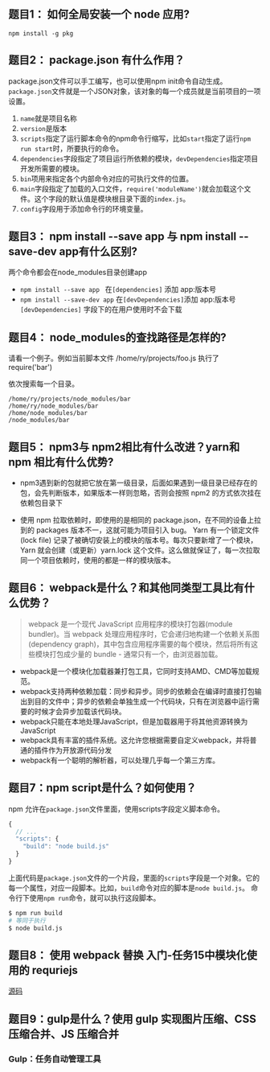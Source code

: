 ## 题目1： 如何全局安装一个 node 应用?

```
npm install -g pkg
```

## 题目2： package.json 有什么作用？

package.json文件可以手工编写，也可以使用npm init命令自动生成。
`package.json`文件就是一个JSON对象，该对象的每一个成员就是当前项目的一项设置。

1. `name`就是项目名称
2. `version`是版本
3. `scripts`指定了运行脚本命令的npm命令行缩写，比如`start`指定了运行`npm run start`时，所要执行的命令。
4. `dependencies`字段指定了项目运行所依赖的模块，`devDependencies`指定项目开发所需要的模块。
5. `bin`项用来指定各个内部命令对应的可执行文件的位置。
6. `main`字段指定了加载的入口文件，`require('moduleName')`就会加载这个文件。这个字段的默认值是模块根目录下面的`index.js`。
7. `config`字段用于添加命令行的环境变量。

## 题目3： npm install --save app 与 npm install --save-dev app有什么区别?

两个命令都会在node_modules目录创建app

- `npm install --save app ` 在`[dependencies]` 添加 app:版本号 
- `npm install --save-dev app` 在`[devDependencies]`添加 app:版本号 
`[devDependencies]` 字段下的在用户使用时不会下载

## 题目4： node_modules的查找路径是怎样的?

请看一个例子。例如当前脚本文件 /home/ry/projects/foo.js 执行了 require('bar') 

依次搜索每一个目录。
```
/home/ry/projects/node_modules/bar
/home/ry/node_modules/bar
/home/node_modules/bar
/node_modules/bar
```     

## 题目5： npm3与 npm2相比有什么改进？yarn和 npm 相比有什么优势? 

- npm3遇到新的包就把它放在第一级目录，后面如果遇到一级目录已经存在的包，会先判断版本，如果版本一样则忽略，否则会按照 npm2 的方式依次挂在依赖包目录下


- 使用 npm 拉取依赖时，即使用的是相同的 package.json，在不同的设备上拉到的 packages 版本不一，这就可能为项目引入 bug。
Yarn 有一个锁定文件 (lock file) 记录了被确切安装上的模块的版本号。每次只要新增了一个模块，Yarn 就会创建（或更新）yarn.lock 这个文件。这么做就保证了，每一次拉取同一个项目依赖时，使用的都是一样的模块版本。

## 题目6： webpack是什么？和其他同类型工具比有什么优势？

> webpack 是一个现代 JavaScript 应用程序的模块打包器(module bundler)。当 webpack 处理应用程序时，它会递归地构建一个依赖关系图(dependency graph)，其中包含应用程序需要的每个模块，然后将所有这些模块打包成少量的 bundle - 通常只有一个，由浏览器加载。

- webpack是一个模块化加载器兼打包工具，它同时支持AMD、CMD等加载规范。
- webpack支持两种依赖加载：同步和异步。同步的依赖会在编译时直接打包输出到目的文件中；异步的依赖会单独生成一个代码块，只有在浏览器中运行需要的时候才会异步加载该代码块。
- webpack只能在本地处理JavaScript，但是加载器用于将其他资源转换为JavaScript
- webpack具有丰富的插件系统。这允许您根据需要自定义webpack，并将普通的插件作为开放源代码分发
- webpack有一个聪明的解析器，可以处理几乎每一个第三方库。

## 题目7：npm script是什么？如何使用？

npm 允许在`package.json`文件里面，使用scripts字段定义脚本命令。
```js
{
  // ...
  "scripts": {
    "build": "node build.js"
  }
}
```

上面代码是`package.json`文件的一个片段，里面的`scripts`字段是一个对象。它的每一个属性，对应一段脚本。比如，`build`命令对应的脚本是`node build.js`。
命令行下使用`npm run`命令，就可以执行这段脚本。
```python
$ npm run build
# 等同于执行
$ node build.js
```


## 题目8： 使用 webpack 替换 入门-任务15中模块化使用的 requriejs

[源码](https://github.com/hu970804/Learn-notes/tree/master/task/senior-task/task5/webpack)

## 题目9：gulp是什么？使用 gulp 实现图片压缩、CSS 压缩合并、JS 压缩合并

### Gulp：任务自动管理工具

